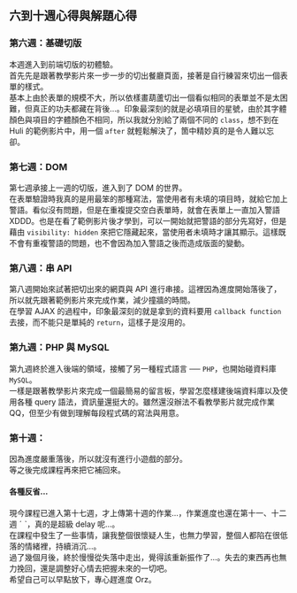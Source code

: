 ## 六到十週心得與解題心得

### 第六週：基礎切版

本週進入到前端切版的初體驗。  
首先先是跟著教學影片來一步一步的切出餐廳頁面，接著是自行練習來切出一個表單的樣式。  
基本上由於表單的規模不大，所以依樣畫葫蘆切出一個看似相同的表單並不是太困難，但真正的功夫都藏在背後...。印象最深刻的就是必填項目的星號，由於其字體顏色與項目的字體顏色不相同，所以我就分別給了兩個不同的 `class`，想不到在 Huli 的範例影片中，用一個 `after` 就輕鬆解決了，箇中精妙真的是令人難以忘卻。

### 第七週：DOM

第七週承接上一週的切版，進入到了 DOM 的世界。  
在表單驗證時我真的是用最笨的那種寫法，當使用者有未填的項目時，就給它加上警語。看似沒有問題，但是在重複提交空白表單時，就會在表單上一直加入警語 XDDD。也是在看了範例影片後才學到，可以一開始就把警語的部分先寫好，但是藉由 `visibility: hidden` 來把它隱藏起來，當使用者未填時才讓其顯示。這樣既不會有重複警語的問題，也不會因為加入警語之後而造成版面的變動。

### 第八週：串 API

第八週開始來試著把切出來的網頁與 API 進行串接。這裡因為進度開始落後了，所以就先跟著範例影片來完成作業，減少撞牆的時間。  
在學習 AJAX 的過程中，印象最深刻的就是拿到的資料要用 `callback function` 去接，而不能只是單純的 `return`，這樣子是沒用的。

### 第九週：PHP 與 MySQL

第九週終於進入後端的領域，接觸了另一種程式語言 ── `PHP`，也開始碰資料庫 `MySQL`。  
一樣是跟著教學影片來完成一個最簡易的留言板，學習怎麼樣建後端資料庫以及使用各種 query 語法，資訊量還挺大的。雖然還沒辦法不看教學影片就完成作業 QQ，但至少有做到理解每段程式碼的寫法與用意。

### 第十週：

因為進度嚴重落後，所以就沒有進行小遊戲的部分。  
等之後完成課程再來把它補回來。

#### 各種反省...

現今課程已進入第十七週，才上傳第十週的作業...，作業進度也還在第十一、十二週 ˊ ˋ，真的是超級 delay 呢...。  
在課程中發生了一些事情，讓我整個很懷疑人生，也無力學習，整個人都陷在很低落的情緒裡，持續消沉...。  
過了幾個月後，終於慢慢從失落中走出，覺得該重新振作了...。失去的東西再也無力挽回，還是調整好心情去把握未來的一切吧。  
希望自己可以早點放下，專心趕進度 Orz。
